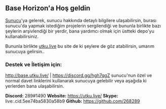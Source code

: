 ## Base Horizon'a Hoş geldin

[Sunucu](https://discord.gg/hgh7qgZ)'ya gelerek, sunucu hakkında detaylı bilgilere ulaşabilirsin, burası sunucu'da yapmak istediğim projelerin sergilendiği ve bununla birlikte bazı şeylerin arşivlendiği bir yerdir, bana yardımcı olmak için üstteki depo'yu kullanabilirsiniz.

Bununla birlikte [utku.live](https://utku.live/) bu site de ki şeylere de göz atabilirsin, umarım sunucuya gelirsin..

### Destek ve İletişim için:

http://base.utku.live/ | https://discord.gg/hgh7qgZ sunucu'nun özel ve normal davet linklerini kullanarak sunucuya gelebilir veya aşağıda ki yerlerden bana ulaşabilirsin.

__**Discord:**__ 289#1490
__**Website:**__ https://utku.live/
__**Skype:**__ live:.cid.5ee74ba5830a58b9
__**Github:**__ https://github.com/268289
